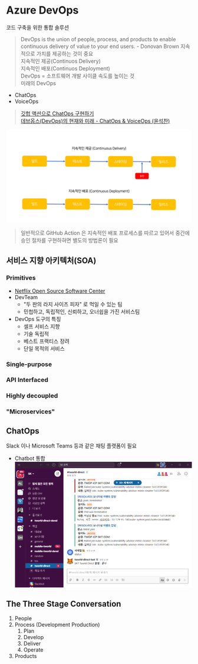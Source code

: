 # Azure DevOps
코드 구축을 위한 통합 솔루션
> DevOps is the union of people, process, and products to enable continuous delivery of value to your end users. - Donovan Brown
> 지속적으로 가치를 제공하는 것이 중요  
> 지속적인 제공(Continuos Delivery)  
> 지속적인 배포(Continuos Deployment)  
> DevOps = 소프트웨어 개발 사이클 속도를 높이는 것  
> 미래의 DevOps
  - ChatOps  
  - VoiceOps  
> [깃헙 액션으로 ChatOps 구현하기](https://blog.aliencube.org/ko/2020/03/05/implementing-chatops-on-github-actions/)  
> [데브옵스(DevOps)의 현재와 미래 - ChatOps & VoiceOps (윤석찬)](https://www.slideshare.net/awskorea/devops-on-aws-cloud-and-chatops-voice-ops)


![implementing-chatops-with-github-actions-01-ko.png](./img/implementing-chatops-with-github-actions-01-ko.png)
> 일반적으로 GitHub Action 은 지속적인 배포 프로세스를 따르고 있어서 중간에 승인 절차를 구현하혀면 별도의 방법론이 필요

## 서비스 지향 아키텍처(SOA)
### Primitives
- [Netflix Open Source Software Center](https://netflix.github.io/)  
- DevTeam 
  - "두 판의 라지 사이즈 피자" 로 먹일 수 있는 팀  
  - 민첩하고, 독립적인, 신뢰하고, 오너쉽을 가진 서비스팀
- DevOps 도구의 특징
  - 셀프 서비스 지향
  - 기술 독립적
  - 베스트 프랙티스 장려
  - 단일 목적의 서비스  
### Single-purpose
### API Interfaced
### Highly decoupled
### "Microservices"  


## ChatOps
Slack 이나 Microsoft Teams 등과 같은 채팅 플랫폼이 필요
- Chatbot 통합
![chatops.png](./img/chatops.png)  

## The Three Stage Conversation
1. People
2. Process  (Development Production)
   1. Plan  
   2. Develop  
   3. Deliver  
   4. Operate  
3. Products